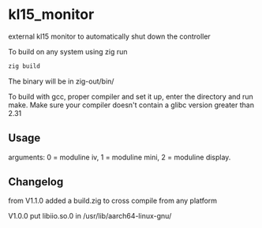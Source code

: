 # kl15_monitor
external kl15 monitor to automatically shut down the controller

To build on any system using zig run
```sh
zig build
```
The binary will be in zig-out/bin/

To build with gcc, proper compiler and set it up, enter the directory and run make.
Make sure your compiler doesn't contain a glibc version greater than 2.31


## Usage

arguments: 0 = moduline iv, 1 = moduline mini, 2 = moduline display.

## Changelog

from V1.1.0
added a build.zig to cross compile from any platform

V1.0.0
put libiio.so.0 in /usr/lib/aarch64-linux-gnu/

